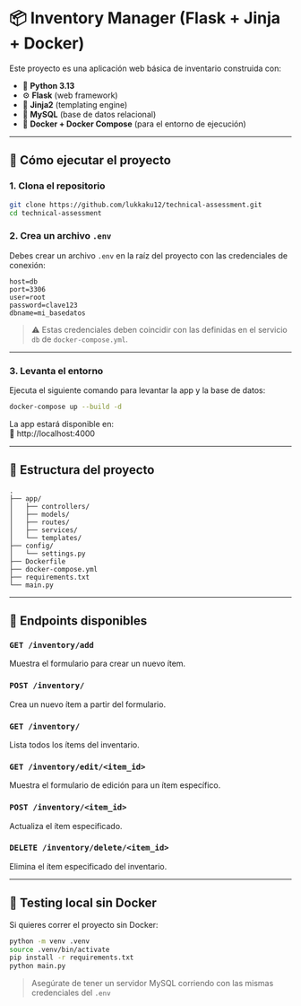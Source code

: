 # 📦 Inventory Manager (Flask + Jinja + Docker)

Este proyecto es una aplicación web básica de inventario construida con:

- 🐍 **Python 3.13**
- ⚙️ **Flask** (web framework)
- 🎨 **Jinja2** (templating engine)
- 🐬 **MySQL** (base de datos relacional)
- 🐳 **Docker + Docker Compose** (para el entorno de ejecución)

---

## 🚀 Cómo ejecutar el proyecto

### 1. Clona el repositorio

```bash
git clone https://github.com/lukkaku12/technical-assessment.git
cd technical-assessment
```

### 2. Crea un archivo `.env`

Debes crear un archivo `.env` en la raíz del proyecto con las credenciales de conexión:

```
host=db
port=3306
user=root
password=clave123
dbname=mi_basedatos
```

> ⚠️ Estas credenciales deben coincidir con las definidas en el servicio `db` de `docker-compose.yml`.

---

### 3. Levanta el entorno

Ejecuta el siguiente comando para levantar la app y la base de datos:

```bash
docker-compose up --build -d
```

La app estará disponible en:  
📍 http://localhost:4000

---

## 📂 Estructura del proyecto

```
.
├── app/
│   ├── controllers/
│   ├── models/
│   ├── routes/
│   ├── services/
│   └── templates/
├── config/
│   └── settings.py
├── Dockerfile
├── docker-compose.yml
├── requirements.txt
└── main.py
```

---

## 📌 Endpoints disponibles

### `GET /inventory/add`
Muestra el formulario para crear un nuevo ítem.

### `POST /inventory/`
Crea un nuevo ítem a partir del formulario.

### `GET /inventory/`
Lista todos los ítems del inventario.

### `GET /inventory/edit/<item_id>`
Muestra el formulario de edición para un ítem específico.

### `POST /inventory/<item_id>`
Actualiza el ítem especificado.

### `DELETE /inventory/delete/<item_id>`
Elimina el ítem especificado del inventario.

---

## 🧪 Testing local sin Docker

Si quieres correr el proyecto sin Docker:

```bash
python -m venv .venv
source .venv/bin/activate
pip install -r requirements.txt
python main.py
```

> Asegúrate de tener un servidor MySQL corriendo con las mismas credenciales del `.env`
